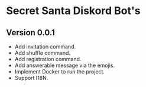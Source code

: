 # Secret Santa Diskord Bot's

## Version 0.0.1

* Add invitation command.
* Add shuffle command.
* Add registration command.
* Add answerable message via the emojis.
* Implement Docker to run the project.
* Support I18N.
